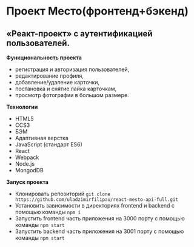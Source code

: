 # **Проект Место(фронтенд+бэкенд)**

## **«Реакт-проект» с аутентификацией пользователей.**  

**Функциональность проекта**
- регистрация и авторизация пользователей,
- редактирование профиля,
- добавление/удаление карточки,
- постановка и снятие лайка карточкам,
- просмотр фотографии в большом размере.

**Технологии**  
- HTML5
- CCS3
- БЭМ
- Адаптивная верстка
- JavaScript (стандарт ES6)
- React
- Webpack
- Node.js
- MongodDB

**Запуск проекта**
- Клонировать репозиторий `git clone https://github.com/uladzimirfilipau/react-mesto-api-full.git`
- Установить зависимости в директориях frontend и backend с помощью команды `npm i`
- Запустить frontend часть приложения на 3000 порту c помощью команды `npm start`
- Запустить backend часть приложения на 3001 порту c помощью команды `npm start`
